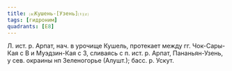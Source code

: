 ```yaml
---
title: ⒜Кушень-[Узень]⒯⒵
tags: [гидроним]
quadrants: [Е8]
---
```


Л. ист. р. Арпат, нач. в урочище Кушель, протекает между гг. Чок-Сары-Кая с В и
Муэдзин-Кая с З, сливаясь с п. ист. р. Арпат, Пананьян-Узень, у сев. окраины нп
Зеленогорье (Алушт.); басс. р. Ускут.
